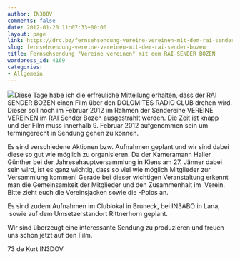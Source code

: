 ```yaml
---
author: IN3DOV
comments: false
date: 2012-01-20 11:07:33+00:00
layout: page
link: https://drc.bz/fernsehsendung-vereine-vereinen-mit-dem-rai-sender-bozen/
slug: fernsehsendung-vereine-vereinen-mit-dem-rai-sender-bozen
title: Fernsehsendung "Vereine vereinen" mit dem RAI-SENDER BOZEN
wordpress_id: 4169
categories:
- Allgemein
---
```


[![](https://drc.bz/wp-content/uploads/2012/01/vereine-vereinen.jpg)](https://drc.bz/wp-content/uploads/2012/01/vereine-vereinen.jpg)Diese Tage habe ich die erfreuliche Mitteilung erhalten, dass der RAI SENDER BOZEN einen Film über den DOLOMITES RADIO CLUB drehen wird. Dieser soll noch im Februar 2012 im Rahmen der Sendereihe VEREINE VEREINEN im RAI Sender Bozen ausgestrahlt werden. Die Zeit ist knapp und der Film muss innerhalb 9. Februar 2012 aufgenommen sein um termingerecht in Sendung gehen zu können.

Es sind verschiedene Aktionen bzw. Aufnahmen geplant und wir sind dabei diese so gut wie möglich zu organisieren. Da der Kameramann Haller Günther bei der Jahresehauptversammlung in Kiens am 27. Jänner dabei sein wird, ist es ganz wichtig, dass so viel wie möglich Mitglieder zur Versammlung kommen! Gerade bei dieser wichtigen Veranstaltung erkennt man die Gemeinsamkeit der Mitglieder und den Zusammenhalt im  Verein. Bitte zieht euch die Vereinsjacken sowie die -Polos an.

Es sind zudem Aufnahmen im Clublokal in Bruneck, bei IN3ABO in Lana,  sowie auf dem Umsetzerstandort Rittnerhorn geplant.

Wir sind überzeugt eine interessante Sendung zu produzieren und freuen uns schon jetzt auf den Film.

73 de Kurt IN3DOV


